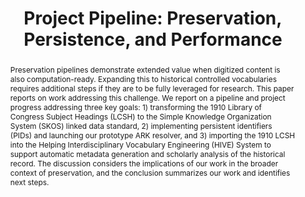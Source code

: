 ---
abstract: 'Preservation pipelines demonstrate extended value when digitized content
  is also computation-ready. Expanding this to historical controlled vocabularies
  requires additional steps if they are to be fully leveraged for research. This paper
  reports on work addressing this challenge. We report on a pipeline and project progress
  addressing three key goals: 1) transforming the 1910 Library of Congress Subject
  Headings (LCSH) to the Simple Knowledge Organization System (SKOS) linked data standard,
  2) implementing persistent identifiers (PIDs) and launching our prototype ARK resolver,
  and 3) importing the 1910 LCSH into the Helping Interdisciplinary Vocabulary Engineering
  (HIVE) System to support automatic metadata generation and scholarly analysis of
  the historical record. The discussion considers the implications of our work in
  the broader context of preservation, and the conclusion summarizes our work and
  identifies next steps.

  '
creators:
- Greenberg, Jane
- Rauch, Christopher B.
- Kelly, Mat
date: null
document_url: https://services.phaidra.univie.ac.at/api/object/o:1424940/download
grand_parent: iPRES
institutions:
- Drexel University
keywords:
- computational archival science
- historical vocabularies
- digital preservation
- persistence
- pipelines
landing_page_url: https://phaidra.univie.ac.at/o:1424940
language: eng
layout: publication
license: CC BY 4.0 International
notes_url: null
parent: iPRES 2021
publication_type: paper
size: 546397
slides_url: null
source_name: iPRES
stream_url: null
title: 'Project Pipeline: Preservation, Persistence, and Performance'
year: 2021
---